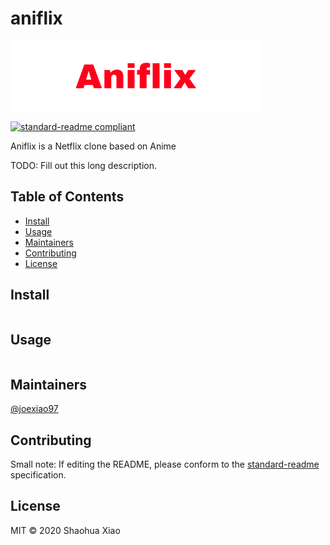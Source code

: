 # aniflix

![banner](app/assets/images/aniflixlogo.png)

[![standard-readme compliant](https://img.shields.io/badge/standard--readme-OK-green.svg?style=flat-square)](https://github.com/RichardLitt/standard-readme)


Aniflix is a Netflix clone based on Anime

TODO: Fill out this long description.

## Table of Contents

- [Install](#install)
- [Usage](#usage)
- [Maintainers](#maintainers)
- [Contributing](#contributing)
- [License](#license)

## Install

```
```

## Usage

```
```

## Maintainers

[@joexiao97](https://github.com/joexiao97)

## Contributing



Small note: If editing the README, please conform to the [standard-readme](https://github.com/RichardLitt/standard-readme) specification.

## License

MIT © 2020 Shaohua Xiao
